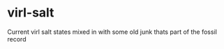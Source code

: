 virl-salt
=========

Current virl salt states mixed in with some old junk thats part of the fossil record
